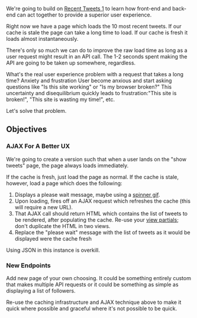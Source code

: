 <div class="container">
<div id="challenge" class="row">
<div class="col-sm-8">
<div class="row">
<div class="col-sm-12">
<div class="tab-content">
<div id="body" class="tab-pane fade in active">

We're going to build on <a href="http://learn.codedivision.my/challenges/137">Recent Tweets 1</a> to learn how front-end and back-end can act together to provide a superior user experience.

Right now we have a page which loads the 10 most recent tweets. If our cache is stale the page can take a long time to load. If our cache is fresh it loads almost instantaneously.

There's only so much we can do to improve the raw load time as long as a user request might result in an API call. The 1-2 seconds spent making the API are going to be taken up somewhere, regardless.

What's the real user experience problem with a request that takes a long time? Anxiety and frustration User become anxious and start asking questions like "Is this site working" or "Is my browser broken?" This uncertainty and disequilibrium quickly leads to frustration:"This site is broken!", "This site is wasting my time!", etc.

Let's solve that problem.
<h2>Objectives</h2>
<h3>AJAX For A Better UX</h3>
We're going to create a version such that when a user lands on the "show tweets" page, the page always loads immediately.

If the cache is fresh, just load the page as normal. If the cache is stale, however, load a page which does the following:
<ol>
	<li>Displays a please wait message, maybe using a <a href="http://www.ajaxload.info/">spinner gif</a>.</li>
	<li>Upon loading, fires off an AJAX request which refreshes the cache (this will require a new URL).</li>
	<li>That AJAX call should return HTML which contains the list of tweets to be rendered, after populating the cache. Re-use your <a href="http://www.sinatrarb.com/faq.html#partials">view partials</a>; don't duplicate the HTML in two views.</li>
	<li>Replace the "please wait" message with the list of tweets as it would be displayed were the cache fresh</li>
</ol>
Using JSON in this instance is overkill.
<h3>New Endpoints</h3>
Add new page of your own choosing. It could be something entirely custom that makes multiple API requests or it could be something as simple as displaying a list of followers.

Re-use the caching infrastructure and AJAX technique above to make it quick where possible and graceful where it's not possible to be quick.

</div>
</div>
</div>
</div>
</div>
</div>
</div>
&nbsp;
